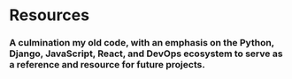 # Resources

<h3>A culmination my old code, with an emphasis on the Python, Django, JavaScript, React, and DevOps ecosystem to serve as a reference and resource for future projects.
</h3>
